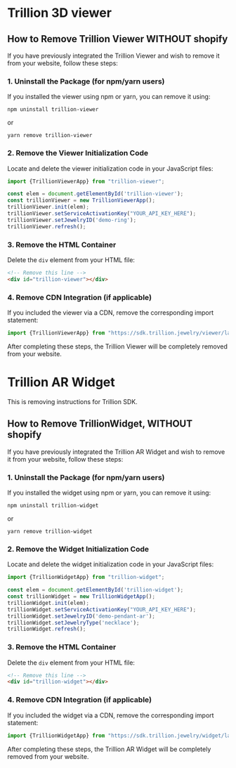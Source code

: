 # Trillion 3D viewer
## How to Remove Trillion Viewer WITHOUT shopify

If you have previously integrated the Trillion Viewer and wish to remove it from your website, follow these steps:

### 1. Uninstall the Package (for npm/yarn users)

If you installed the viewer using npm or yarn, you can remove it using:

```shell
npm uninstall trillion-viewer
```

or

```shell
yarn remove trillion-viewer
```

### 2. Remove the Viewer Initialization Code

Locate and delete the viewer initialization code in your JavaScript files:

```js
import {TrillionViewerApp} from "trillion-viewer";

const elem = document.getElementById('trillion-viewer');
const trillionViewer = new TrillionViewerApp();
trillionViewer.init(elem);
trillionViewer.setServiceActivationKey("YOUR_API_KEY_HERE");
trillionViewer.setJewelryID('demo-ring');
trillionViewer.refresh();
```

### 3. Remove the HTML Container

Delete the `div` element from your HTML file:

```html
<!-- Remove this line -->
<div id="trillion-viewer"></div>
```

### 4. Remove CDN Integration (if applicable)

If you included the viewer via a CDN, remove the corresponding import statement:

```js
import {TrillionViewerApp} from "https://sdk.trillion.jewelry/viewer/latest/trillion-viewer.js";
```

After completing these steps, the Trillion Viewer will be completely removed from your website.




# Trillion AR Widget

This is removing instructions for Trillion SDK.

## How to Remove TrillionWidget, WITHOUT shopify

If you have previously integrated the Trillion AR Widget and wish to remove it from your website, follow these steps:

### 1. Uninstall the Package (for npm/yarn users)

If you installed the widget using npm or yarn, you can remove it using:

```shell
npm uninstall trillion-widget
```

or

```shell
yarn remove trillion-widget
```

### 2. Remove the Widget Initialization Code

Locate and delete the widget initialization code in your JavaScript files:

```js
import {TrillionWidgetApp} from "trillion-widget";

const elem = document.getElementById('trillion-widget');
const trillionWidget = new TrillionWidgetApp();
trillionWidget.init(elem);
trillionWidget.setServiceActivationKey("YOUR_API_KEY_HERE");
trillionWidget.setJewelryID('demo-pendant-ar');
trillionWidget.setJewelryType('necklace');
trillionWidget.refresh();
```

### 3. Remove the HTML Container

Delete the `div` element from your HTML file:

```html
<!-- Remove this line -->
<div id="trillion-widget"></div>
```

### 4. Remove CDN Integration (if applicable)

If you included the widget via a CDN, remove the corresponding import statement:

```js
import {TrillionWidgetApp} from "https://sdk.trillion.jewelry/widget/latest/trillion-widget.js";
```




After completing these steps, the Trillion AR Widget will be completely removed from your website.


